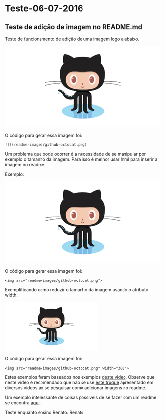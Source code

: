 ﻿# Teste-06-07-2016




## Teste de adição de imagem no README.md

Teste de funcionamento de adição de uma imagem logo a abaixo.

![](readme-images/github-octocat.png)

O código para gerar essa imagem foi:
```
![](readme-images/github-octocat.png)
```

Um problema que pode ocorrer é a necessidade de se manipular 
por exemplo o tamanho da imagem. Para isso é melhor usar html para 
inserir a imagem no readme.

Exemplo:

<img src="readme-images/github-octocat.png">

O código para gerar essa imagem foi:
```
<img src="readme-images/github-octocat.png">
```

Exemplificando como reduzir o tamanho da imagem usando o atributo width.

<img src="readme-images/github-octocat.png" width="300">

O código para gerar essa imagem foi:
```
<img src="readme-images/github-octocat.png" width="300">
```

Estes exemplos foram baseados nos exemplos [deste video](https://www.youtube.com/watch?v=hHbWF1Bvgf4).
Observe que neste video é recomendado que não se use [este truque](https://www.youtube.com/watch?v=nvPOUdz5PL4)
apresentado em diversos videos ao se pesquisar como adicionar imagens no readme.

Um exemplo interessante de coisas possiveis de se fazer com um readme se encontra [aqui](https://github.com/adam-p/markdown-here/wiki/Markdown-Cheatsheet).

Teste enquanto ensino Renato.
Renato
